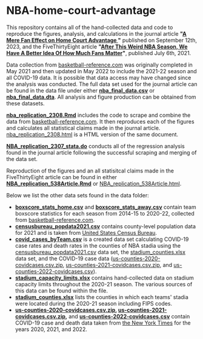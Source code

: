 # NBA-home-court-advantage

This repository contains all of the hand-collected data and code to reproduce the figures, analysis, and calculations in the journal article **"[A Mere Fan Effect on Home Court Advantage
](https://journals.sagepub.com/doi/10.1177/15270025231200890)"** published on September 12th, 2023, and the FiveThirtyEight article **"[After This Weird NBA Season, We Have A Better Idea Of How Much Fans Matter](https://fivethirtyeight.com/features/after-this-weird-nba-season-we-have-a-better-idea-of-how-much-fans-matter/)"**, published July 6th, 2021.

Data collection from [basketball-reference.com](https://www.basketball-reference.com/) was originally completed in May 2021 and then updated in May 2022 to include the 2021-22 season and all COVID-19 data. It is possible that data access may have changed since the analysis was conducted. The full data set used for the journal article can be found in the data file under either **[nba_final_data.csv](https://github.com/kieran-allsop/NBA-home-court-advantage/blob/main/Replication/data/nba_final_data.csv)** or **[nba_final_data.dta](https://github.com/kieran-allsop/NBA-home-court-advantage/blob/main/Replication/data/nba_final_data.dta)**. All analysis and figure production can be obtained from these datasets.

**[nba_replication_2308.Rmd](https://github.com/kieran-allsop/NBA-home-court-advantage/blob/main/Replication/NBA_replication_2308.Rmd)** includes the code to scrape and combine the data from [basketball-reference.com](https://www.basketball-reference.com/). It then reproduces each of the figures and calculates all statistical claims made in the journal article. [nba_replication_2308.html](https://github.com/kieran-allsop/NBA-home-court-advantage/blob/main/Replication/NBA_replication_2308.html) is a HTML version of the same document.

**[NBA_replication_2307_stata.do](https://github.com/kieran-allsop/NBA-home-court-advantage/blob/main/Replication/NBA_replication_2307_stata.do)** conducts all of the regression analysis found in the journal article following the successful scraping and merging of the data set. 

Reproduction of the figures and an all statisitcal claims made in the FiveThirtyEight article can be found in either **[NBA_replication_538Article.Rmd](https://github.com/kieran-allsop/NBA-home-court-advantage/blob/main/Replication/NBA_replication_538Article.Rmd)** or [NBA_replication_538Article.html](https://github.com/kieran-allsop/NBA-home-court-advantage/blob/main/Replication/NBA_replication_538Article.html).

Below we list the other data sets found in the data folder:
* **[boxscore_stats_home.csv](https://github.com/kieran-allsop/NBA-home-court-advantage/blob/main/boxscore_stats_home.csv)** and **[boxscore_stats_away.csv](https://github.com/kieran-allsop/NBA-home-court-advantage/blob/main/boxscore_stats_away.csv)** contain team boxscore statistics for each season from 2014-15 to 2020-22, collected from [basketball-reference.com](https://www.basketball-reference.com/).
* **[censusbureau_popdata2021.csv](https://github.com/kieran-allsop/NBA-home-court-advantage/blob/main/Replication/data/censusbureau_popdata2021.csv)** contains county-level population data for 2021 and is taken from [United States Census Bureau](https://data.census.gov/).
* **[covid_cases_byTeam.csv](https://github.com/kieran-allsop/NBA-home-court-advantage/blob/main/Replication/data/covid_cases_byTeam.csv)** is a created data set calculating COVID-19 case rates and death rates in the counties of NBA stadia using the [censusbureau_popdata2021.csv](https://github.com/kieran-allsop/NBA-home-court-advantage/blob/main/Replication/data/censusbureau_popdata2021.csv) data set, the [stadium_counties.xlsx](https://github.com/kieran-allsop/NBA-home-court-advantage/blob/main/Replication/data/stadium_counties.xlsx) data set, and the COVID-19 case data ([us-counties-2020-covidcases.csv.zip](https://github.com/kieran-allsop/NBA-home-court-advantage/blob/main/Replication/data/us-counties-2020-covidcases.csv.zip), [us-counties-2021-covidcases.csv.zip](https://github.com/kieran-allsop/NBA-home-court-advantage/blob/main/Replication/data/us-counties-2021-covidcases.csv.zip), and [us-counties-2022-covidcases.csv](https://github.com/kieran-allsop/NBA-home-court-advantage/blob/main/Replication/data/us-counties-2022-covidcases.csv)).
* **[stadium_capacity_limits.xlsx](https://github.com/kieran-allsop/NBA-home-court-advantage/blob/main/stadium_capacity_limits.xlsx)** contains hand-collected data on stadium capacity limits throughout the 2020-21 season. The various sources of this data can be found within the file.
* **[stadium_counties.xlsx](https://github.com/kieran-allsop/NBA-home-court-advantage/blob/main/Replication/data/stadium_counties.xlsx)** lists the counties in which each teams' stadia were located during the 2020-21 season including FIPS codes.
* **[us-counties-2020-covidcases.csv.zip](https://github.com/kieran-allsop/NBA-home-court-advantage/blob/main/Replication/data/us-counties-2020-covidcases.csv.zip), [us-counties-2021-covidcases.csv.zip](https://github.com/kieran-allsop/NBA-home-court-advantage/blob/main/Replication/data/us-counties-2021-covidcases.csv.zip),** and **[us-counties-2022-covidcases.csv](https://github.com/kieran-allsop/NBA-home-court-advantage/blob/main/Replication/data/us-counties-2022-covidcases.csv)** contain COVID-19 case and death data taken from [the New York Times](https://github.com/nytimes/covid-19-data) for the years 2020, 2021, and 2022.
